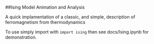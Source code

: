 ##Ising Model Animation and Analysis

A quick implamentation of a classic, and simple, description of ferromagnetism from thermodynamics

To use simply import with `import ising` then see docs/Ising.ipynb for demonstration.
